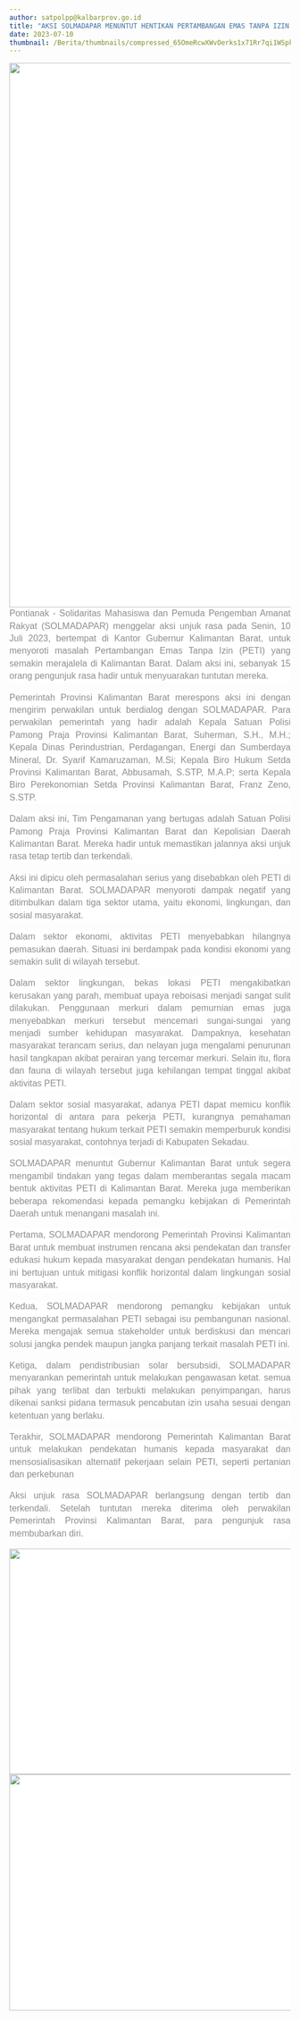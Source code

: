 ```yaml
---
author: satpolpp@kalbarprov.go.id
title: "AKSI SOLMADAPAR MENUNTUT HENTIKAN PERTAMBANGAN EMAS TANPA IZIN (PETI) DI KALIMANTAN BARAT"
date: 2023-07-10
thumbnail: /Berita/thumbnails/compressed_65OmeRcwXWvOerks1x71Rr7qi1WSpkVzKyxGbbtw.jpg
---
```

<p style="box-sizing: border-box; margin: 0px 0px 1rem; padding: 0px; color: #8d8d8d; font-size: 14px; line-height: 1.4; font-family: 'Work Sans', sans-serif; background-color: #ffffff; text-align: justify;"><span style="box-sizing: border-box; margin: 0px; padding: 0px; font-size: 12pt;"><span style="box-sizing: border-box; margin: 0px; padding: 0px; font-family: 'Times New Roman', 'serif';"><span style="box-sizing: border-box; margin: 0px; padding: 0px; font-family: Arial, 'sans-serif';"><img src="/images/irXA7udSo4W6KLb4hxmA.jpg" width="1300" height="975" alt="" />Pontianak</span></span></span><span style="box-sizing: border-box; margin: 0px; padding: 0px; font-family: Arial, 'sans-serif'; font-size: 12pt;">&nbsp;- Solidaritas Mahasiswa dan Pemuda Pengemban Amanat Rakyat (SOLMADAPAR) menggelar aksi unjuk rasa pada Senin, 10 Juli 2023, bertempat di Kantor Gubernur Kalimantan Barat, untuk menyoroti masalah Pertambangan Emas Tanpa Izin (PETI) yang semakin merajalela di Kalimantan Barat. Dalam aksi ini, sebanyak 15 orang pengunjuk rasa hadir untuk menyuarakan tuntutan mereka.</span></p>

<p style="box-sizing: border-box; margin: 0px 0px 1rem; padding: 0px; color: #8d8d8d; font-size: 14px; line-height: 1.4; font-family: 'Work Sans', sans-serif; background-color: #ffffff; text-align: justify;"><span style="box-sizing: border-box; margin: 0px; padding: 0px; font-size: 12pt;"><span style="box-sizing: border-box; margin: 0px; padding: 0px; font-family: 'Times New Roman', 'serif';"><span style="box-sizing: border-box; margin: 0px; padding: 0px; font-family: Arial, 'sans-serif';">Pemerintah Provinsi Kalimantan Barat merespons aksi ini dengan mengirim perwakilan untuk berdialog dengan SOLMADAPAR. Para perwakilan pemerintah yang hadir adalah Kepala Satuan Polisi Pamong Praja Provinsi Kalimantan Barat, Suherman, S.H., M.H.; Kepala Dinas Perindustrian, Perdagangan, Energi dan Sumberdaya Mineral, Dr. Syarif Kamaruzaman, M.Si; Kepala Biro Hukum Setda Provinsi Kalimantan Barat, Abbusamah, S.STP, M.A.P; serta Kepala Biro Perekonomian Setda Provinsi Kalimantan Barat, Franz Zeno, S.STP.</span></span></span></p>

<p style="box-sizing: border-box; margin: 0px 0px 1rem; padding: 0px; color: #8d8d8d; font-size: 14px; line-height: 1.4; font-family: 'Work Sans', sans-serif; background-color: #ffffff; text-align: justify;"><span style="box-sizing: border-box; margin: 0px; padding: 0px; font-size: 12pt;"><span style="box-sizing: border-box; margin: 0px; padding: 0px; font-family: 'Times New Roman', 'serif';"><span style="box-sizing: border-box; margin: 0px; padding: 0px; font-family: Arial, 'sans-serif';">Dalam aksi ini, Tim Pengamanan yang bertugas adalah Satuan Polisi Pamong Praja Provinsi Kalimantan Barat dan Kepolisian Daerah Kalimantan Barat. Mereka hadir untuk memastikan jalannya aksi unjuk rasa tetap tertib dan terkendali.</span></span></span></p>

<p style="box-sizing: border-box; margin: 0px 0px 1rem; padding: 0px; color: #8d8d8d; font-size: 14px; line-height: 1.4; font-family: 'Work Sans', sans-serif; background-color: #ffffff; text-align: justify;"><span style="box-sizing: border-box; margin: 0px; padding: 0px; font-size: 12pt;"><span style="box-sizing: border-box; margin: 0px; padding: 0px; font-family: 'Times New Roman', 'serif';"><span style="box-sizing: border-box; margin: 0px; padding: 0px; font-family: Arial, 'sans-serif';">Aksi ini dipicu oleh permasalahan serius yang disebabkan oleh PETI di Kalimantan Barat. SOLMADAPAR menyoroti dampak negatif yang ditimbulkan dalam tiga sektor utama, yaitu ekonomi, lingkungan, dan sosial masyarakat.</span></span></span></p>

<p style="box-sizing: border-box; margin: 0px 0px 1rem; padding: 0px; color: #8d8d8d; font-size: 14px; line-height: 1.4; font-family: 'Work Sans', sans-serif; background-color: #ffffff; text-align: justify;"><span style="box-sizing: border-box; margin: 0px; padding: 0px; font-size: 12pt;"><span style="box-sizing: border-box; margin: 0px; padding: 0px; font-family: 'Times New Roman', 'serif';"><span style="box-sizing: border-box; margin: 0px; padding: 0px; font-family: Arial, 'sans-serif';">Dalam sektor ekonomi, aktivitas PETI menyebabkan hilangnya pemasukan daerah. Situasi ini berdampak pada kondisi ekonomi yang semakin sulit di wilayah tersebut.</span></span></span></p>

<p style="box-sizing: border-box; margin: 0px 0px 1rem; padding: 0px; color: #8d8d8d; font-size: 14px; line-height: 1.4; font-family: 'Work Sans', sans-serif; background-color: #ffffff; text-align: justify;"><span style="box-sizing: border-box; margin: 0px; padding: 0px; font-size: 12pt;"><span style="box-sizing: border-box; margin: 0px; padding: 0px; font-family: 'Times New Roman', 'serif';"><span style="box-sizing: border-box; margin: 0px; padding: 0px; font-family: Arial, 'sans-serif';">Dalam sektor lingkungan, bekas lokasi PETI mengakibatkan kerusakan yang parah, membuat upaya reboisasi menjadi sangat sulit dilakukan. Penggunaan merkuri dalam pemurnian emas juga menyebabkan merkuri tersebut mencemari sungai-sungai yang menjadi sumber kehidupan masyarakat. Dampaknya, kesehatan masyarakat terancam serius, dan nelayan juga mengalami penurunan hasil tangkapan akibat perairan yang tercemar merkuri. Selain itu, flora dan fauna di wilayah tersebut juga kehilangan tempat tinggal akibat aktivitas PETI.</span></span></span></p>

<p style="box-sizing: border-box; margin: 0px 0px 1rem; padding: 0px; color: #8d8d8d; font-size: 14px; line-height: 1.4; font-family: 'Work Sans', sans-serif; background-color: #ffffff; text-align: justify;"><span style="box-sizing: border-box; margin: 0px; padding: 0px; font-size: 12pt;"><span style="box-sizing: border-box; margin: 0px; padding: 0px; font-family: 'Times New Roman', 'serif';"><span style="box-sizing: border-box; margin: 0px; padding: 0px; font-family: Arial, 'sans-serif';">Dalam sektor sosial masyarakat, adanya PETI dapat memicu konflik horizontal di antara para pekerja PETI, kurangnya pemahaman masyarakat tentang hukum terkait PETI semakin memperburuk kondisi sosial masyarakat, contohnya terjadi di Kabupaten Sekadau.</span></span></span></p>

<p style="box-sizing: border-box; margin: 0px 0px 1rem; padding: 0px; color: #8d8d8d; font-size: 14px; line-height: 1.4; font-family: 'Work Sans', sans-serif; background-color: #ffffff; text-align: justify;"><span style="box-sizing: border-box; margin: 0px; padding: 0px; font-size: 12pt;"><span style="box-sizing: border-box; margin: 0px; padding: 0px; font-family: 'Times New Roman', 'serif';"><span style="box-sizing: border-box; margin: 0px; padding: 0px; font-family: Arial, 'sans-serif';">SOLMADAPAR menuntut Gubernur Kalimantan Barat untuk segera mengambil tindakan yang tegas dalam memberantas segala macam bentuk aktivitas PETI di Kalimantan Barat. Mereka juga memberikan beberapa rekomendasi kepada pemangku kebijakan di Pemerintah Daerah untuk menangani masalah ini.</span></span></span></p>

<p style="box-sizing: border-box; margin: 0px 0px 1rem; padding: 0px; color: #8d8d8d; font-size: 14px; line-height: 1.4; font-family: 'Work Sans', sans-serif; background-color: #ffffff; text-align: justify;"><span style="box-sizing: border-box; margin: 0px; padding: 0px; font-size: 12pt;"><span style="box-sizing: border-box; margin: 0px; padding: 0px; font-family: 'Times New Roman', 'serif';"><span style="box-sizing: border-box; margin: 0px; padding: 0px; font-family: Arial, 'sans-serif';">Pertama, SOLMADAPAR mendorong Pemerintah Provinsi Kalimantan Barat untuk membuat instrumen rencana aksi pendekatan dan transfer edukasi hukum kepada masyarakat dengan pendekatan humanis. Hal ini bertujuan untuk mitigasi konflik horizontal dalam lingkungan sosial masyarakat.</span></span></span></p>

<p style="box-sizing: border-box; margin: 0px 0px 1rem; padding: 0px; color: #8d8d8d; font-size: 14px; line-height: 1.4; font-family: 'Work Sans', sans-serif; background-color: #ffffff; text-align: justify;"><span style="box-sizing: border-box; margin: 0px; padding: 0px; font-size: 12pt;"><span style="box-sizing: border-box; margin: 0px; padding: 0px; font-family: 'Times New Roman', 'serif';"><span style="box-sizing: border-box; margin: 0px; padding: 0px; font-family: Arial, 'sans-serif';">Kedua, SOLMADAPAR mendorong pemangku kebijakan untuk mengangkat permasalahan PETI sebagai isu pembangunan nasional. Mereka mengajak semua stakeholder untuk berdiskusi dan mencari solusi jangka pendek maupun jangka panjang terkait masalah PETI ini.</span></span></span></p>

<p style="box-sizing: border-box; margin: 0px 0px 1rem; padding: 0px; color: #8d8d8d; font-size: 14px; line-height: 1.4; font-family: 'Work Sans', sans-serif; background-color: #ffffff; text-align: justify;"><span style="box-sizing: border-box; margin: 0px; padding: 0px; font-size: 12pt;"><span style="box-sizing: border-box; margin: 0px; padding: 0px; font-family: 'Times New Roman', 'serif';"><span style="box-sizing: border-box; margin: 0px; padding: 0px; font-family: Arial, 'sans-serif';">Ketiga, dalam pendistribusian solar bersubsidi, SOLMADAPAR menyarankan pemerintah untuk melakukan pengawasan ketat. semua pihak yang terlibat dan terbukti melakukan penyimpangan, harus dikenai sanksi pidana termasuk pencabutan izin usaha sesuai dengan ketentuan yang berlaku.</span></span></span></p>

<p style="box-sizing: border-box; margin: 0px 0px 1rem; padding: 0px; color: #8d8d8d; font-size: 14px; line-height: 1.4; font-family: 'Work Sans', sans-serif; background-color: #ffffff; text-align: justify;"><span style="box-sizing: border-box; margin: 0px; padding: 0px; font-size: 12pt;"><span style="box-sizing: border-box; margin: 0px; padding: 0px; font-family: 'Times New Roman', 'serif';"><span style="box-sizing: border-box; margin: 0px; padding: 0px; font-family: Arial, 'sans-serif';">Terakhir, SOLMADAPAR mendorong Pemerintah Kalimantan Barat untuk melakukan pendekatan humanis kepada masyarakat dan mensosialisasikan alternatif pekerjaan selain PETI, seperti pertanian dan perkebunan</span></span></span></p>

<p style="box-sizing: border-box; margin: 0px 0px 1rem; padding: 0px; color: #8d8d8d; font-size: 14px; line-height: 1.4; font-family: 'Work Sans', sans-serif; background-color: #ffffff; text-align: justify;"><span style="box-sizing: border-box; margin: 0px; padding: 0px; font-size: 12pt;"><span style="box-sizing: border-box; margin: 0px; padding: 0px; font-family: 'Times New Roman', 'serif';"><span style="box-sizing: border-box; margin: 0px; padding: 0px; font-family: Arial, 'sans-serif';">Aksi unjuk rasa SOLMADAPAR berlangsung dengan tertib dan terkendali. Setelah tuntutan mereka diterima oleh perwakilan Pemerintah Provinsi Kalimantan Barat, para pengunjuk rasa membubarkan diri.</span></span></span></p>

<p style="box-sizing: border-box; margin: 0px 0px 1rem; padding: 0px; color: #8d8d8d; font-size: 14px; line-height: 1.4; font-family: 'Work Sans', sans-serif; background-color: #ffffff; text-align: justify;"><span style="box-sizing: border-box; margin: 0px; padding: 0px; font-size: 12pt;"><span style="box-sizing: border-box; margin: 0px; padding: 0px; font-family: 'Times New Roman', 'serif';"><span style="box-sizing: border-box; margin: 0px; padding: 0px; font-family: Arial, 'sans-serif';"><img src="/images/5t5tIGM6gfM9qSqOl8X2.jpeg" alt="" width="539" height="404" /><img src="/images/EjiTaKxAScOnti3K75th.jpeg" alt="" width="543" height="423" /></span></span></span></p>
